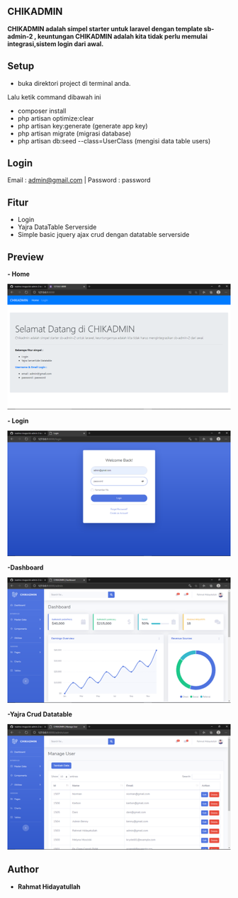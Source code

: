 ## CHIKADMIN
<p><b>
CHIKADMIN adalah simpel starter untuk laravel dengan template sb-admin-2 , keuntungan CHIKADMIN adalah kita tidak perlu memulai integrasi,sistem login dari awal.
</b></p>

## Setup
- buka direktori project di terminal anda.

Lalu ketik command dibawah ini
- composer install
- php artisan optimize:clear 
- php artisan key:generate (generate app key)
- php artisan migrate (migrasi database)
- php artisan db:seed --class=UserClass (mengisi data table users)

## Login
Email : admin@gmail.com | Password : password

## Fitur
- Login
- Yajra DataTable Serverside
- Simple basic jquery ajax crud dengan datatable serverside

## Preview

<b>- Home<b>

<a href="https://github.com/rahmathidayat9/readme-images/blob/master/laravel-sb-admin-2/Screenshot%20(801).png?raw=true">
<img src="https://github.com/rahmathidayat9/readme-images/blob/master/laravel-sb-admin-2/Screenshot%20(801).png?raw=true">
</a>

<b>- Login<b>

<a href="https://github.com/rahmathidayat9/readme-images/blob/master/laravel-sb-admin-2/Screenshot%20(803).png?raw=true">
	<img src="https://github.com/rahmathidayat9/readme-images/blob/master/laravel-sb-admin-2/Screenshot%20(803).png?raw=true">
</a>

<b>-Dashboard<b>

<a href="https://github.com/rahmathidayat9/readme-images/blob/master/laravel-sb-admin-2/Screenshot%20(804).png?raw=true">
	<img src="https://github.com/rahmathidayat9/readme-images/blob/master/laravel-sb-admin-2/Screenshot%20(804).png?raw=true">
</a>

<b>-Yajra Crud Datatable<b>

<a href="https://github.com/rahmathidayat9/readme-images/blob/master/laravel-sb-admin-2/Screenshot%20(805).png?raw=true">
	<img src="https://github.com/rahmathidayat9/readme-images/blob/master/laravel-sb-admin-2/Screenshot%20(805).png?raw=true">
</a>

## Author
- Rahmat Hidayatullah
